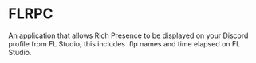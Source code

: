 # FLRPC
An application that allows Rich Presence to be displayed on your Discord profile from FL Studio, this includes .flp names and time elapsed on FL Studio.
